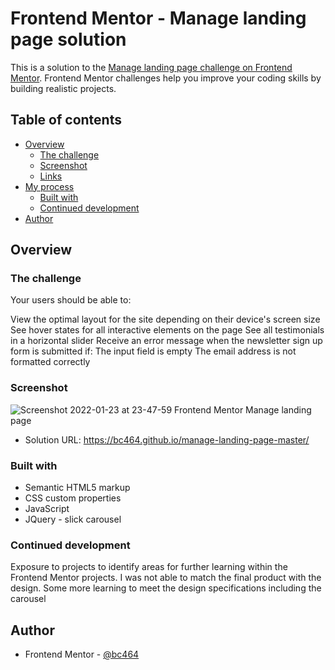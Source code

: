 # Frontend Mentor - Manage landing page solution

This is a solution to the [Manage landing page challenge on Frontend Mentor](https://www.frontendmentor.io/challenges/manage-landing-page-SLXqC6P5). Frontend Mentor challenges help you improve your coding skills by building realistic projects. 

## Table of contents

- [Overview](#overview)
  - [The challenge](#the-challenge)
  - [Screenshot](#screenshot)
  - [Links](#links)
- [My process](#my-process)
  - [Built with](#built-with)
   - [Continued development](#continued-development)
- [Author](#author)


## Overview

### The challenge

Your users should be able to:

View the optimal layout for the site depending on their device's screen size
See hover states for all interactive elements on the page
See all testimonials in a horizontal slider
Receive an error message when the newsletter sign up form is submitted if:
The input field is empty
The email address is not formatted correctly

### Screenshot

![Screenshot 2022-01-23 at 23-47-59 Frontend Mentor Manage landing page](https://user-images.githubusercontent.com/82536545/150699338-c4eeb9e2-80a1-435e-8ea8-1b13f4e09e92.png)


- Solution URL: https://bc464.github.io/manage-landing-page-master/

### Built with

- Semantic HTML5 markup
- CSS custom properties
- JavaScript
- JQuery - slick carousel

### Continued development

Exposure to projects to identify areas for further learning within the Frontend Mentor projects. I was not able to match the final product with the design. Some more learning to meet the design specifications including the carousel

## Author

- Frontend Mentor - [@bc464](https://www.frontendmentor.io/profile/yourusername)
